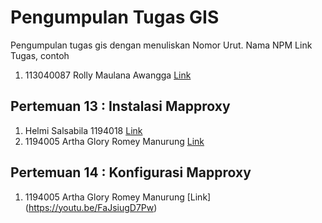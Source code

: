 # Pengumpulan Tugas GIS
Pengumpulan tugas gis dengan menuliskan
Nomor Urut. Nama NPM Link Tugas, contoh
1. 113040087 Rolly Maulana Awangga [Link](https://kampus.awangga.net/)

## Pertemuan 13 : Instalasi Mapproxy
1. Helmi Salsabila 1194018  [Link](https://youtu.be/ttD28Wzfyjk)
2. 1194005 Artha Glory Romey Manurung [Link](https://youtu.be/Oyglxri-u-w)


## Pertemuan 14 : Konfigurasi Mapproxy
1. 1194005 Artha Glory Romey Manurung [Link] (https://youtu.be/FaJsiugD7Pw)
